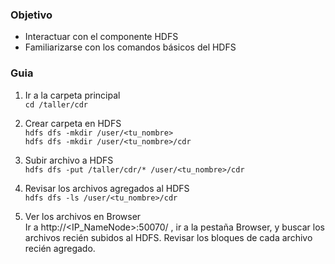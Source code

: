 ### Objetivo

- Interactuar con el componente HDFS
- Familiarizarse con los comandos básicos del HDFS

### Guia

1. Ir a la carpeta principal  
`cd /taller/cdr`

2. Crear carpeta en HDFS  
`hdfs dfs -mkdir /user/<tu_nombre>`  
`hdfs dfs -mkdir /user/<tu_nombre>/cdr`

3. Subir archivo a HDFS  
`hdfs dfs -put /taller/cdr/* /user/<tu_nombre>/cdr`

4. Revisar los archivos agregados al HDFS  
`hdfs dfs -ls /user/<tu_nombre>/cdr`

5. Ver los archivos en Browser  
Ir a http://<IP_NameNode>:50070/ , ir a la pestaña Browser, y buscar los archivos recién subidos al HDFS. 
Revisar los bloques de cada archivo recién agregado.
